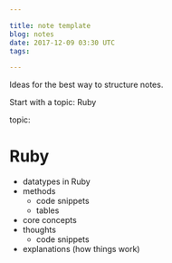```yaml
---

title: note template
blog: notes
date: 2017-12-09 03:30 UTC
tags: 

---
```


Ideas for the best way to structure notes.

Start with a topic: Ruby

topic:
# Ruby


   * datatypes in Ruby
   * methods
       * code snippets
       * tables
   * core concepts
   * thoughts
       * code snippets
   * explanations (how things work)
  
